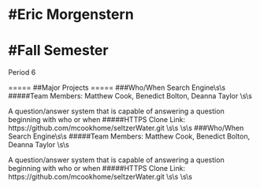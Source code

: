 #Eric Morgenstern
=====
#Fall Semester
=====
<p>Period 6</p>
=====
##Major Projects
=====
###Who/When Search Engine\s\s
#####Team Members: Matthew Cook, Benedict Bolton, Deanna Taylor \s\s
<p>A question/answer system that is capable of answering a question beginning with who or when
#####HTTPS Clone Link: https://github.com/mcookhome/seltzerWater.git \s\s \s\s
###Who/When Search Engine\s\s
#####Team Members: Matthew Cook, Benedict Bolton, Deanna Taylor \s\s
<p>A question/answer system that is capable of answering a question beginning with who or when
#####HTTPS Clone Link: https://github.com/mcookhome/seltzerWater.git \s\s \s\s

